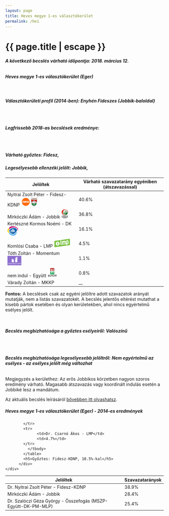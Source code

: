 ```yaml
---
layout: page
title: Heves megye 1-es választókerület
permalink: /he1
---
```


<h1 class="page-title">{{ page.title | escape }}</h1>

<div class="section">
    <div class="row">
          <div class="col s12"><h6><span><strong>A következő becslés várható időpontja: 2018. március 12.</strong></span></h6>
		  <h5>Heves megye 1-es választókerület (Eger)</h5>
<br/><h6><strong>Választókerületi profil (2014-ben): <span id="profil">Enyhén Fideszes (Jobbik-baloldal)</span></strong></h6>
<br/>
<h6><strong>Legfrissebb 2018-as becslések eredménye:</strong></h6><br/><h5>Várható győztes: <span id="gyoztes">Fidesz, </span><span id="esely"></span><span></span></h5>
			<h5><strong>Legesélyesebb ellenzéki jelölt: <span id="masodik">Jobbik, </span><span id="esely2"></span><span></span></strong></h5>
<table class="striped">
              <thead>
                <tr>
                    <th>Jelöltek</th>
                    <th>Várható szavazatarány egyéniben (átszavazással)</th>
                </tr>
              </thead>
              <tbody>
             <tr>
                  <td>Nyitrai Zsolt Péter - Fidesz-KDNP <img src="images/fideszkdnp_logo.png" style="width:55px;height:30px;"></td>
				  <td id="id_fidesz">40.6%</td>
			</tr>
			<tr><td>Mirkóczki Ádám - Jobbik <img src="images/jobbik_logo.png" style="width:23px;height:30px;"></td><td id="id_jobbik">36.8%</td></tr>
<tr>
                  <td>Kertészné Kormos Noémi - DK <img src="images/dk_logo.png" style="width:34px;height:30px;"></td>
				  <td id="id_baloldal">16.1%</td>
			</tr>
			<tr>
                  <td>Komlósi Csaba - LMP <img src="images/lmp_logo.png" style="width:52px;height:30px;"></td>
				  <td id="lmp">4.5%</td>
			</tr>
			<tr>
				  <td>Tóth Zoltán - Momentum <img src="images/momentum_logo.png" style="width:44px;height:30px;"></td>
				  <td id="id_momentum">1.1%</td>
			</tr>
<tr>
<td>nem indul -  Együtt <img src="images/egyutt_logo.png" style="width:31px;height:30px;"></td>
<td id="id_egyutt">0.8%</td>
</tr>  
<tr>
<td>Várady Zoltán - MKKP</td>
<td id="id_egyeb">__</td>
</tr>              
              </tbody>
            </table>
			
			
<p><strong>Fontos:</strong> A becslések csak az egyéni jelöltre adott szavazatok arányát mutatják, nem a listás szavazatokét. A becslés jelentős eltérést mutathat a kisebb pártok esetében és olyan kerületekben, ahol nincs egyértelmű esélyes jelölt.</p>
<br/>
			<h6><strong>Becslés megbízhatósága a győztes esélyeiről: Valószínű</strong> </h6>
<br/><h6><strong>Becslés megbízhatósága legesélyesebb jelöltről:</strong> <strong><span id="biztos_jelolt">Nem egyértelmű az esélyes - az esélyes jelölt még változhat</span></strong></h6>
<p>Megjegyzés a kerülethez: Az erős Jobbikos körzetben nagyon szoros eredmény várható. Magasabb átszavazás vagy koordinált indulás esetén a Jobbiké lesz a mandátum.</p>
<p>Az aktuális becslés leírásáról <a href="../metodologia#0305">bővebben itt olvashatsz</a>.</p>
          </div>
    </div>
</div>

<div class="section">
    <div class="row">
          <div class="col s12">
		  <h5>Heves megye 1-es választókerület (Eger) - 2014-es eredmények</h5>
            <table class="striped">
              <thead>
                <tr>
                    <th>Jelöltek</th>
                    <th>Szavazatarányok</th>
                </tr>
              </thead>
              <tbody>
             <tr>
                  <td>Dr. Nyitrai Zsolt Péter - Fidesz-KDNP</td>
				  <td>38.9%</td>
			</tr>
			<tr>
			      <td>Mirkóczki Ádám - Jobbik</td>
				  <td>28.4%</td>
			</tr>
			<tr>
			      <td>Dr. Szalóczi Géza György - Összefogás (MSZP-Együtt-DK-PM-MLP)</td>
				  <td>25.4%</td>
			      
			</tr>
			<tr>
				  <td>Dr. Csarnó Ákos - LMP</td>
				  <td>4.7%</td>
			</tr>                
              </tbody>
            </table>
			<h5>Győztes: Fidesz-KDNP, 10.5%-kal</h5>
          </div>
    </div>
</div>
